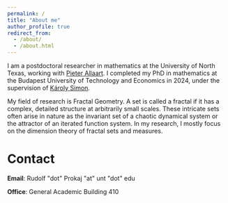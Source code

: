 ```yaml
---
permalink: /
title: "About me"
author_profile: true
redirect_from: 
  - /about/
  - /about.html
---
```


I am a postdoctoral researcher in mathematics at the University of North Texas, working with [Pieter Allaart](https://sites.math.unt.edu/~allaart/). 
I completed my PhD in mathematics at the Budapest University of Technology and Economics in 2024, under the supervision of [Károly Simon](https://math.bme.hu/~simonk/).

My field of research is Fractal Geometry. A set is called a fractal if it has a complex, detailed structure at arbitrarily small scales. These intricate sets often arise in nature as the invariant set of a chaotic dynamical system or the attractor of an iterated function system. In my research, I mostly focus on the dimension theory of fractal sets and measures.


# Contact 

__Email__: Rudolf "dot" Prokaj "at" unt "dot" edu 

__Office__: General Academic Building 410
